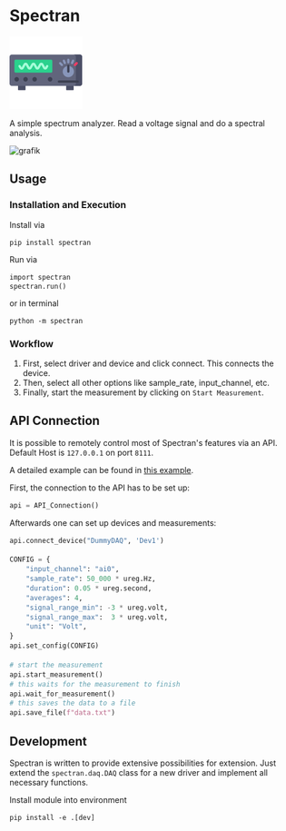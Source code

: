 # Spectran

![Spectran Logo](./src/spectran/data/osci_128.ico)

A simple spectrum analyzer. Read a voltage signal and do a spectral analysis.

![grafik](https://github.com/user-attachments/assets/a88ff48f-7647-4640-8144-1de5429cf95c)

## Usage

### Installation and Execution

Install via 

    pip install spectran

Run via

    import spectran
    spectran.run()

or in terminal 

    python -m spectran

### Workflow

1. First, select driver and device and click connect. 
This connects the device.
1. Then, select all other options like sample_rate, input_channel, etc.
1. Finally, start the measurement by clicking on `Start Measurement`.

## API Connection

It is possible to remotely control most of Spectran's features via an API. Default Host is `127.0.0.1` on port `8111`.

A detailed example can be found in [this example](./examples/api_example.py).

First, the connection to the API has to be set up:
```python
api = API_Connection()
```
Afterwards one can set up devices and measurements:

```python
api.connect_device("DummyDAQ", 'Dev1')

CONFIG = {
    "input_channel": "ai0",
    "sample_rate": 50_000 * ureg.Hz,
    "duration": 0.05 * ureg.second,
    "averages": 4,
    "signal_range_min": -3 * ureg.volt, 
    "signal_range_max":  3 * ureg.volt,
    "unit": "Volt",
}
api.set_config(CONFIG)    

# start the measurement
api.start_measurement()
# this waits for the measurement to finish
api.wait_for_measurement()
# this saves the data to a file
api.save_file(f"data.txt")
```

## Development

Spectran is written to provide extensive possibilities for extension. Just extend the `spectran.daq.DAQ` class for a new driver and implement all necessary functions.

Install module into environment 

    pip install -e .[dev]
